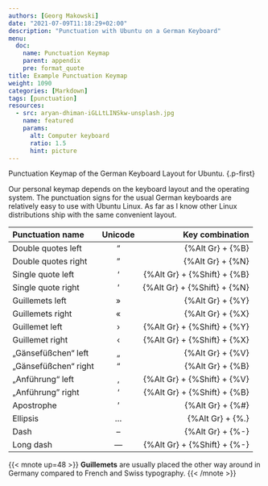 ```yaml
---
authors: [Georg Makowski]
date: "2021-07-09T11:18:29+02:00"
description: "Punctuation with Ubuntu on a German Keyboard"
menu:
  doc:
    name: Punctuation Keymap
    parent: appendix
    pre: format_quote
title: Example Punctuation Keymap
weight: 1090
categories: [Markdown]
tags: [punctuation]
resources:
  - src: aryan-dhiman-iGLLtLINSkw-unsplash.jpg
    name: featured
    params:
      alt: Computer keyboard
      ratio: 1.5
      hint: picture
---
```


Punctuation Keymap of the German Keyboard Layout for Ubuntu.
{.p-first}<!--more-->

Our personal keymap depends on the keyboard layout and the operating system. The punctuation signs for the usual German keyboards are relatively easy to use with Ubuntu Linux. As far as I know other Linux distributions ship with the same convenient layout.

| Punctuation name                |  Unicode |      Key combination                       |
| :-------------------------- | :--: | --------------------------: |
| Double quotes left  |  “   |            {%Alt Gr} + {%B} |
| Double quotes right |  ”   |            {%Alt Gr} + {%N} |
| Single quote left   |  ‘   | {%Alt Gr} + {%Shift} + {%B} |
| Single quote right  |  ’   | {%Alt Gr} + {%Shift} + {%N} |
| Guillemets left      |  »   |            {%Alt Gr} + {%Y} |
| Guillemets right     |  «   |            {%Alt Gr} + {%X} |
| Guillemet left  |  ›   | {%Alt Gr} + {%Shift} + {%Y} |
| Guillemet right |  ‹   | {%Alt Gr} + {%Shift} + {%X} |
| „Gänsefüßchen“ left          |  „   |            {%Alt Gr} + {%V} |
| „Gänsefüßchen“ right           |  “   |            {%Alt Gr} + {%B} |
| „Anführung“ left         |  ‚   | {%Alt Gr} + {%Shift} + {%V} |
| „Anführung” right          |  ‘   | {%Alt Gr} + {%Shift} + {%B} |
| Apostrophe                   |  ’   |            {%Alt Gr} + {%#} |
| Ellipsis                    |  …   |            {%Alt Gr} + {%.} |
| Dash | – |{%Alt Gr} + {%-} |
| Long dash                   |  —   |            {%Alt Gr} + {%Shift} + {%-} |

{{< mnote up=48 >}}
**Guillemets** are usually placed the other way around in Germany compared to French and Swiss typography.
{{< /mnote >}}
